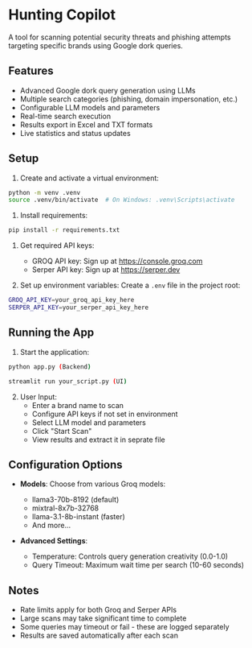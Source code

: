 # Hunting Copilot

A tool for scanning potential security threats and phishing attempts targeting specific brands using Google dork queries.

## Features
- Advanced Google dork query generation using LLMs
- Multiple search categories (phishing, domain impersonation, etc.)
- Configurable LLM models and parameters
- Real-time search execution
- Results export in Excel and TXT formats
- Live statistics and status updates

## Setup


1. Create and activate a virtual environment:
```bash
python -m venv .venv
source .venv/bin/activate  # On Windows: .venv\Scripts\activate
```

1. Install requirements:
```bash
pip install -r requirements.txt
```

1. Get required API keys:
   - GROQ API key: Sign up at https://console.groq.com
   - Serper API key: Sign up at https://serper.dev

2. Set up environment variables:
   Create a `.env` file in the project root:
```bash
GROQ_API_KEY=your_groq_api_key_here
SERPER_API_KEY=your_serper_api_key_here
```

## Running the App

1. Start the application:
```bash
python app.py (Backend)

streamlit run your_script.py (UI)

```

2. User Input:
   - Enter a brand name to scan
   - Configure API keys if not set in environment
   - Select LLM model and parameters
   - Click "Start Scan"
   - View results and extract it in seprate file

## Configuration Options

- **Models**: Choose from various Groq models:
  - llama3-70b-8192 (default)
  - mixtral-8x7b-32768
  - llama-3.1-8b-instant (faster)
  - And more...

- **Advanced Settings**:
  - Temperature: Controls query generation creativity (0.0-1.0)
  - Query Timeout: Maximum wait time per search (10-60 seconds)



## Notes

- Rate limits apply for both Groq and Serper APIs
- Large scans may take significant time to complete
- Some queries may timeout or fail - these are logged separately
- Results are saved automatically after each scan

